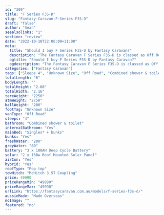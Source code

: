 ```yaml
---
id: "309"
title: "F Series F3S-D"
slug: "Fantasy-Caravan-F-Series-F3S-D"
draft: "false"
author: "Sean"
seealsolinks: "1"
section: "review"
date: "2022-10-10T22:00:09+11:00"
meta:
  title: "Should I buy F Series F3S-D by Fantasy Caravan?"
  description: "The Fantasy Caravan F Series F3S-D is classed as Off Road, and sleeps 4 people. It is Made Overseas and comes in at Unknown Size. It generally has Combined shower & toilet."
  ogtitle: "Should I buy F Series F3S-D by Fantasy Caravan?"
  ogdescription: "The Fantasy Caravan F Series F3S-D is classed as Off Road, and sleeps 4 people. It is Made Overseas and comes in at Unknown Size. It generally has Combined shower & toilet."
categories: ["Fantasy Caravan"]
tags: ["Sleeps 4", "Unknown Size", "Off Road", "Combined shower & toilet", "Pop top", "Under 50k", "Made Overseas"]
totalLength: "6"
bodyLength: ""
totalHeight: "2.68"
totalWidth: "2.16"
tareWeight: "2250"
atmWeight: "2750"
ballWeight: "200"
footTag: "Unknown Size"
vanType: "Off Road"
sleeps: "4"
bathroom: "Combined shower & toilet"
internalBathroom: "Yes"
mainBed: "Singles* + bunks"
bunks: "Yes"
freshWater: "200"
greyWater: "80"
battery: "3 x 100AH Deep Cycle Battery"
solar: "2 x 150w Roof Mounted Solar Panel"
airCon: "Yes"
hybrid: "Yes"
roofType: "Pop top"
towHitch: "McHitch 3.5T Coupling"
price: 49990
priceRangeMin: "49990"
priceRangeMax: "49990"
urlLink: "https://fantasycaravan.com.au/models/f-series-f3s-d/"
aussieMade: "Made Overseas"
noImage: ""
featured: "no"
---
```

